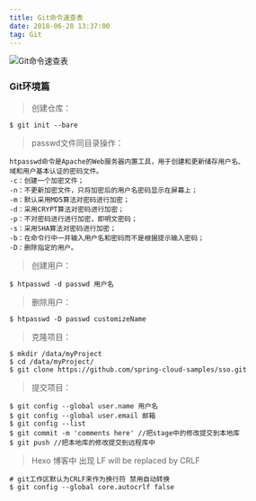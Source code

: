 ```yaml
---
title: Git命令速查表
date: 2018-06-28 13:37:00
tag: Git
---
```



![Git命令速查表](/img/git_command.jpg)


### Git环境篇

> 创建仓库：

    $ git init --bare
   
>passwd文件同目录操作：

    htpasswd命令是Apache的Web服务器内置工具，用于创建和更新储存用户名、
    域和用户基本认证的密码文件。 
    -c：创建一个加密文件； 
    -n：不更新加密文件，只将加密后的用户名密码显示在屏幕上； 
    -m：默认采用MD5算法对密码进行加密； 
    -d：采用CRYPT算法对密码进行加密； 
    -p：不对密码进行进行加密，即明文密码； 
    -s：采用SHA算法对密码进行加密； 
    -b：在命令行中一并输入用户名和密码而不是根据提示输入密码； 
    -D：删除指定的用户。
    
> 创建用户：

    $ htpasswd -d passwd 用户名
    
> 删除用户：

    $ htpasswd -D passwd customizeName

> 克隆项目：

    $ mkdir /data/myProject
    $ cd /data/myProject/
    $ git clone https://github.com/spring-cloud-samples/sso.git

> 提交项目：

    $ git config --global user.name 用户名
    $ git config --global user.email 邮箱
    $ git config --list 
    $ git commit -m 'comments here' //把stage中的修改提交到本地库
    $ git push //把本地库的修改提交到远程库中  
    
>Hexo 博客中 出现 LF will be replaced by CRLF

    # git工作区默认为CRLF来作为换行符 禁用自动转换 
    $ git config --global core.autocrlf false